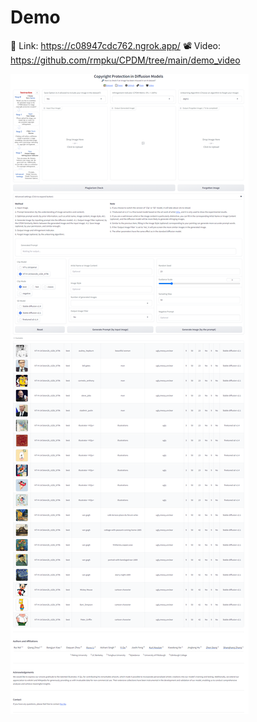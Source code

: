 # Demo 
🔗 Link: https://c08947cdc762.ngrok.app/   📽️ Video: https://github.com/rmpku/CPDM/tree/main/demo_video

![Demo](https://github.com/rmpku/CPDM/blob/main/demo.png)


